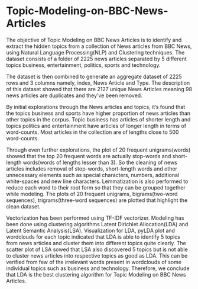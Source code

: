# Topic-Modeling-on-BBC-News-Articles
The objective of Topic Modeling on BBC News Articles is to identify and extract the hidden topics from a collection of News articles from BBC News, using Natural Language Processing(NLP) and Clustering techniques. The dataset consists of a folder of 2225 news articles separated by 5 different topics business, entertainment, politics, sports and technology. 

The dataset is then combined to generate an aggregate dataset of 2225 rows and 3 columns namely, index, News Article and Type. The description of this dataset showed that there are 2127 unique News Articles meaning 98 news articles are duplicates and they’ve been removed.

By initial explorations through the News articles and topics, it’s found that the topics business and sports have higher proportion of news articles than other topics in the corpus. Topic business has articles of shorter length and topics politics and entertainment have articles of longer length in terms of word-counts. Most articles in the collection are of lengths close to 500 word-counts.

Through even further explorations, the plot of 20 frequent unigrams(words) showed that the top 20 frequent words are actually stop-words and short-length words(words of lengths lesser than 3). So the cleaning of news articles includes removal of stop-words, short-length words and other unnecessary elements such as special characters, numbers, additional white-spaces and new line characters. Lemmatization is also performed to reduce each word to their root form so that they can be grouped together while modeling. The plots of 20 frequent unigrams, bigrams(two-word sequences), trigrams(three-word sequences) are plotted that highlight the clean dataset. 

Vectorization has been performed using TF-IDF vectorizer. Modeling has been done using clustering algorithms Latent Dirichlet Allocation(LDA) and Latent Semantic Analysis(LSA). Visualization for LDA, pyLDA plot and wordclouds for each topic indicated that LDA is able to identify 5 topics from news articles and cluster them into different topics quite clearly. The scatter plot of LSA sowed that LSA also discovered 5 topics but is not able to cluster news articles into respective topics as good as LDA. This can be verified from few of the irrelevant words present in wordclouds of some individual topics such as business and technology. Therefore, we conclude that LDA is the best clustering algorithm for Topic Modeling on BBC News Articles.

